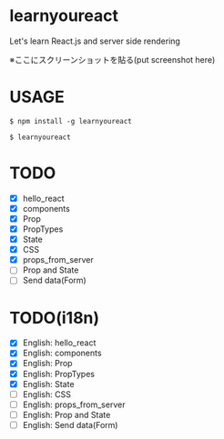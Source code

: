 learnyoureact
================

Let's learn React.js and server side rendering

※ここにスクリーンショットを貼る(put screenshot here)

# USAGE
`$ npm install -g learnyoureact`

`$ learnyoureact`

# TODO
- [x] hello_react
- [x] components
- [x] Prop
- [x] PropTypes
- [x] State
- [x] CSS
- [x] props_from_server
- [ ] Prop and State
- [ ] Send data(Form) 

# TODO(i18n)
- [x] English: hello_react
- [x] English: components
- [x] English: Prop
- [x] English: PropTypes
- [x] English: State
- [ ] English: CSS
- [ ] English: props_from_server
- [ ] English: Prop and State
- [ ] English: Send data(Form)
